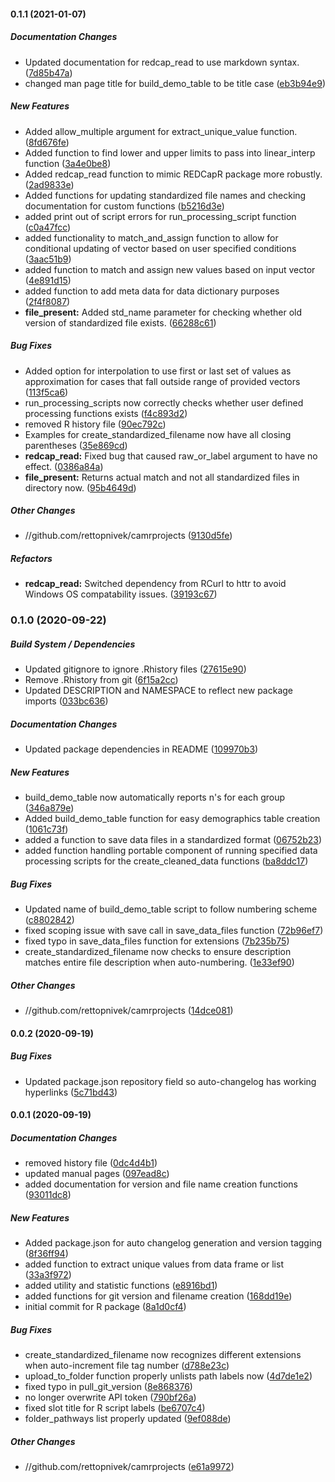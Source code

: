 #### 0.1.1 (2021-01-07)

##### Documentation Changes

*  Updated documentation for redcap_read to use markdown syntax. ([7d85b47a](https://github.com/rettopnivek/camrprojects/commit/7d85b47aae1aece90b77d754312b84756c952bf6))
*  changed man page title for build_demo_table to be title case ([eb3b94e9](https://github.com/rettopnivek/camrprojects/commit/eb3b94e94946625da99b0a515ac38f4a8978e121))

##### New Features

*  Added allow_multiple argument for extract_unique_value function. ([8fd676fe](https://github.com/rettopnivek/camrprojects/commit/8fd676fe7c75f56d9b60d2b4a37d57fc1eb0045c))
*  Added function to find lower and upper limits to pass into linear_interp function ([3a4e0be8](https://github.com/rettopnivek/camrprojects/commit/3a4e0be879ba1e7664ff08b72509ca2b500ebcfa))
*  Added redcap_read function to mimic REDCapR package more robustly. ([2ad9833e](https://github.com/rettopnivek/camrprojects/commit/2ad9833eaa0f6be4744e9b6a979f907e46440b4b))
*  Added functions for updating standardized file names and checking documentation for custom functions ([b5216d3e](https://github.com/rettopnivek/camrprojects/commit/b5216d3eafb01571d1b5bd0f3d6b2aca8fe7d86c))
*  added print out of script errors for run_processing_script function ([c0a47fcc](https://github.com/rettopnivek/camrprojects/commit/c0a47fcc3ed9f8bca61b4c5d3a3506352ca918b9))
*  added functionality to match_and_assign function to allow for conditional updating of vector based on user specified conditions ([3aac51b9](https://github.com/rettopnivek/camrprojects/commit/3aac51b9416d60dbb1abda701ce6acb4a2121ec9))
*  added function to match and assign new values based on input vector ([4e891d15](https://github.com/rettopnivek/camrprojects/commit/4e891d15a3c84f690575dd7070416cf43a17f115))
*  added function to add meta data for data dictionary purposes ([2f4f8087](https://github.com/rettopnivek/camrprojects/commit/2f4f808730f9c67f253175ae1e14d9bfebf3dcb3))
* **file_present:**  Added std_name parameter for checking whether old version of standardized file exists. ([66288c61](https://github.com/rettopnivek/camrprojects/commit/66288c61fe8584f39e99970bf28bc4988fb7080b))

##### Bug Fixes

*  Added option for interpolation to use first or last set of values as approximation for cases that fall outside range of provided vectors ([113f5ca6](https://github.com/rettopnivek/camrprojects/commit/113f5ca68accbbe173242d7547f88fa4f30e2f57))
*  run_processing_scripts now correctly checks whether user defined processing functions exists ([f4c893d2](https://github.com/rettopnivek/camrprojects/commit/f4c893d2fd55f470c30085d8105b4cf8dfea5fcb))
*  removed R history file ([90ec792c](https://github.com/rettopnivek/camrprojects/commit/90ec792c1bed4b788a92f2d8df99d6e38e71dfce))
*  Examples for create_standardized_filename now have all closing parentheses ([35e869cd](https://github.com/rettopnivek/camrprojects/commit/35e869cd7769f11b557ac9594d4d845248db95b4))
* **redcap_read:**  Fixed bug that caused raw_or_label argument to have no effect. ([0386a84a](https://github.com/rettopnivek/camrprojects/commit/0386a84a0f57c0b17e09c65632f5d7a25c3cd10f))
* **file_present:**  Returns actual match and not all standardized files in directory now. ([95b4649d](https://github.com/rettopnivek/camrprojects/commit/95b4649dffa7ded336aefae4f7fe985b7197a4d8))

##### Other Changes

* //github.com/rettopnivek/camrprojects ([9130d5fe](https://github.com/rettopnivek/camrprojects/commit/9130d5fe0fd3520d35434c9625c910d63bca88ff))

##### Refactors

* **redcap_read:**  Switched dependency from RCurl to httr to avoid Windows OS compatability issues. ([39193c67](https://github.com/rettopnivek/camrprojects/commit/39193c6780d02e36c55eb871ab60f41bb4f0f468))

### 0.1.0 (2020-09-22)

##### Build System / Dependencies

*  Updated gitignore to ignore .Rhistory files ([27615e90](https://github.com/rettopnivek/camrprojects/commit/27615e90085565c436a0e8f0b87ce778215ce1d6))
*  Remove .Rhistory from git ([6f15a2cc](https://github.com/rettopnivek/camrprojects/commit/6f15a2ccd222433590cf6762c01b27c9f4792d0c))
*  Updated DESCRIPTION and NAMESPACE to reflect new package imports ([033bc636](https://github.com/rettopnivek/camrprojects/commit/033bc63654cdf54bbb15b54ffd22242e1303e301))

##### Documentation Changes

*  Updated package dependencies in README ([109970b3](https://github.com/rettopnivek/camrprojects/commit/109970b3009f01a17fb32e03bd826a3499799497))

##### New Features

*  build_demo_table now automatically reports n's for each group ([346a879e](https://github.com/rettopnivek/camrprojects/commit/346a879edb7566fd6ff35f5c7c2fdfe22517c92c))
*  Added build_demo_table function for easy demographics table creation ([1061c73f](https://github.com/rettopnivek/camrprojects/commit/1061c73fb79842ff805cab789ef1c0e403db66d6))
*  added a function to save data files in a standardized format ([06752b23](https://github.com/rettopnivek/camrprojects/commit/06752b2357bf1650576524fcece623624a42757a))
*  added function handling portable component of running specified data processing scripts for the create_cleaned_data functions ([ba8ddc17](https://github.com/rettopnivek/camrprojects/commit/ba8ddc17fff61f231d9dfc3351c4eac0e4c3f562))

##### Bug Fixes

*  Updated name of build_demo_table script to follow numbering scheme ([c8802842](https://github.com/rettopnivek/camrprojects/commit/c8802842b2dc6bc9d9e61ddfad4504d1cad90f59))
*  fixed scoping issue with save call in save_data_files function ([72b96ef7](https://github.com/rettopnivek/camrprojects/commit/72b96ef7ce2fcf93bafff51b520f2e08e4ee303c))
*  fixed typo in save_data_files function for extensions ([7b235b75](https://github.com/rettopnivek/camrprojects/commit/7b235b758afd822cfc8452932fb91dafd0c766ca))
*  create_standardized_filename now checks to ensure description matches entire file description when auto-numbering. ([1e33ef90](https://github.com/rettopnivek/camrprojects/commit/1e33ef90473fe90aa5f9fe0ac229719578a6f3db))

##### Other Changes

* //github.com/rettopnivek/camrprojects ([14dce081](https://github.com/rettopnivek/camrprojects/commit/14dce081e877738522695017b1d82f00348e9dfc))

#### 0.0.2 (2020-09-19)

##### Bug Fixes

*  Updated package.json repository field so auto-changelog has working hyperlinks ([5c71bd43](https://github.com/rettopnivek/camrprojects/commit/5c71bd43824099e2c580b554e42b13d5f337b496))

#### 0.0.1 (2020-09-19)

##### Documentation Changes

*  removed history file ([0dc4d4b1](https://github.com/rettopnivek/camrprojects/commit/0dc4d4b1e7ef19a487967754f3ebce1e1de0f1ff))
*  updated manual pages ([097ead8c](https://github.com/rettopnivek/camrprojects/commit/097ead8c91ee3b5fcfbdeb8c53f4d4613b8c8958))
*  added documentation for version and file name creation functions ([93011dc8](https://github.com/rettopnivek/camrprojects/commit/93011dc85d889b2e5304098c22d8f76494116ecd))

##### New Features

*  Added package.json for auto changelog generation and version tagging ([8f36ff94](https://github.com/rettopnivek/camrprojects/commit/8f36ff94f5a022547a7e0d761bd45b61706410cf))
*  added function to extract unique values from data frame or list ([33a3f972](https://github.com/rettopnivek/camrprojects/commit/33a3f97206d1d632705c3c4c51b3366847ef6e0a))
*  added utility and statistic functions ([e8916bd1](https://github.com/rettopnivek/camrprojects/commit/e8916bd1d2563d270abb098a83999d54b337cfaa))
*  added functions for git version and filename creation ([168dd19e](https://github.com/rettopnivek/camrprojects/commit/168dd19e0e14d2e05b272c31d457573fb8793613))
*  initial commit for R package ([8a1d0cf4](https://github.com/rettopnivek/camrprojects/commit/8a1d0cf460c7c59e24456cb0336df576d9e090cf))

##### Bug Fixes

*  create_standardized_filename now recognizes different extensions when auto-increment file tag number ([d788e23c](https://github.com/rettopnivek/camrprojects/commit/d788e23cb5cd8644b9ae467e4cb0221526e66bda))
*  upload_to_folder function properly unlists path labels now ([4d7de1e2](https://github.com/rettopnivek/camrprojects/commit/4d7de1e2a3846619054df48b2f9fc7b49d80787f))
*  fixed typo in pull_git_version ([8e868376](https://github.com/rettopnivek/camrprojects/commit/8e8683763fc61f90f44234ff62dab6100dc8814a))
*  no longer overwrite API token ([790bf26a](https://github.com/rettopnivek/camrprojects/commit/790bf26adae9ebfef451ed7bdf45109d43c186e3))
*  fixed slot title for R script labels ([be6707c4](https://github.com/rettopnivek/camrprojects/commit/be6707c499ff376e9d6783996312340b8529eb41))
*  folder_pathways list properly updated ([9ef088de](https://github.com/rettopnivek/camrprojects/commit/9ef088de0519d434d0df3ee082dba5ecfc984dae))

##### Other Changes

* //github.com/rettopnivek/camrprojects ([e61a9972](https://github.com/rettopnivek/camrprojects/commit/e61a9972646bd8790c5329f8cbe0684b4577eac4))

